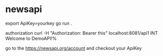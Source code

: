 # newsapi

export ApiKey=yourkey
go run .

authorization
curl -H "Authorization: Bearer this"  localhost:8081/api1    INT
Welcome to DemoAPI!%


go to the https://newsapi.org/account
 and checkout your ApiKey
